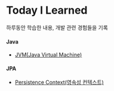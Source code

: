 # Today I Learned

하루동안 학습한 내용, 개발 관련 경험들을 기록



#### Java

- [JVM(Java Virtual Machine)](https://github.com/Wooojiin/TIL/tree/master/Java/JVM(Java%20Virtual%20Machine).md)



#### JPA

- [Persistence Context(영속성 컨텍스트)](https://github.com/Wooojiin/TIL/tree/master/JPA/JVM(Persistence%20Context.md).md)